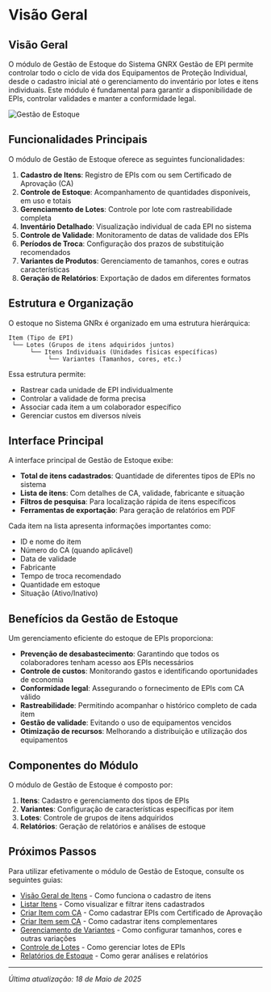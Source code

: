 # Visão Geral

## Visão Geral

O módulo de Gestão de Estoque do Sistema GNRX Gestão de EPI permite controlar todo o ciclo de vida dos Equipamentos de Proteção Individual, desde o cadastro inicial até o gerenciamento do inventário por lotes e itens individuais. Este módulo é fundamental para garantir a disponibilidade de EPIs, controlar validades e manter a conformidade legal.

![Gestão de Estoque](../../assets/images/gestao-estoque-overview.png)

## Funcionalidades Principais

O módulo de Gestão de Estoque oferece as seguintes funcionalidades:

1. **Cadastro de Itens**: Registro de EPIs com ou sem Certificado de Aprovação (CA)
2. **Controle de Estoque**: Acompanhamento de quantidades disponíveis, em uso e totais
3. **Gerenciamento de Lotes**: Controle por lote com rastreabilidade completa
4. **Inventário Detalhado**: Visualização individual de cada EPI no sistema
5. **Controle de Validade**: Monitoramento de datas de validade dos EPIs
6. **Períodos de Troca**: Configuração dos prazos de substituição recomendados
7. **Variantes de Produtos**: Gerenciamento de tamanhos, cores e outras características
8. **Geração de Relatórios**: Exportação de dados em diferentes formatos

## Estrutura e Organização

O estoque no Sistema GNRx é organizado em uma estrutura hierárquica:

```
Item (Tipo de EPI)
 └── Lotes (Grupos de itens adquiridos juntos)
      └── Itens Individuais (Unidades físicas específicas)
           └── Variantes (Tamanhos, cores, etc.)
```

Essa estrutura permite:

* Rastrear cada unidade de EPI individualmente
* Controlar a validade de forma precisa
* Associar cada item a um colaborador específico
* Gerenciar custos em diversos níveis

## Interface Principal

A interface principal de Gestão de Estoque exibe:

* **Total de itens cadastrados**: Quantidade de diferentes tipos de EPIs no sistema
* **Lista de itens**: Com detalhes de CA, validade, fabricante e situação
* **Filtros de pesquisa**: Para localização rápida de itens específicos
* **Ferramentas de exportação**: Para geração de relatórios em PDF

Cada item na lista apresenta informações importantes como:

* ID e nome do item
* Número do CA (quando aplicável)
* Data de validade
* Fabricante
* Tempo de troca recomendado
* Quantidade em estoque
* Situação (Ativo/Inativo)

## Benefícios da Gestão de Estoque

Um gerenciamento eficiente do estoque de EPIs proporciona:

* **Prevenção de desabastecimento**: Garantindo que todos os colaboradores tenham acesso aos EPIs necessários
* **Controle de custos**: Monitorando gastos e identificando oportunidades de economia
* **Conformidade legal**: Assegurando o fornecimento de EPIs com CA válido
* **Rastreabilidade**: Permitindo acompanhar o histórico completo de cada item
* **Gestão de validade**: Evitando o uso de equipamentos vencidos
* **Otimização de recursos**: Melhorando a distribuição e utilização dos equipamentos

## Componentes do Módulo

O módulo de Gestão de Estoque é composto por:

1. **Itens**: Cadastro e gerenciamento dos tipos de EPIs
2. **Variantes**: Configuração de características específicas por item
3. **Lotes**: Controle de grupos de itens adquiridos
4. **Relatórios**: Geração de relatórios e análises de estoque

## Próximos Passos

Para utilizar efetivamente o módulo de Gestão de Estoque, consulte os seguintes guias:

* [Visão Geral de Itens](itens/) - Como funciona o cadastro de itens
* [Listar Itens](itens/listar-itens.md) - Como visualizar e filtrar itens cadastrados
* [Criar Item com CA](itens/criar-item-com-ca.md) - Como cadastrar EPIs com Certificado de Aprovação
* [Criar Item sem CA](itens/criar-item-sem-ca.md) - Como cadastrar itens complementares
* [Gerenciamento de Variantes](variantes/) - Como configurar tamanhos, cores e outras variações
* [Controle de Lotes](lotes/) - Como gerenciar lotes de EPIs
* [Relatórios de Estoque](relatorios/) - Como gerar análises e relatórios

***

_Última atualização: 18 de Maio de 2025_
